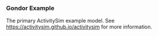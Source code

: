 
### Gondor Example

The primary ActivitySim example model.  See https://activitysim.github.io/activitysim for more information.
